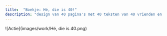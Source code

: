 ```yaml
---
title:  "Boekje: Hé, die is 40!"
description: "design van 40 pagina's met 40 teksten van 40 vrienden en familie want Hedi is 40 jaar"
---
```


![Actie](images/work/Hé, die is 40.png)